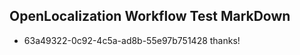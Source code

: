## OpenLocalization Workflow Test MarkDown
* 63a49322-0c92-4c5a-ad8b-55e97b751428 thanks!

<!--HONumber=Jul16_HO3-->


